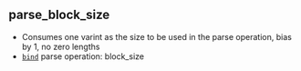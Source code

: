 ## parse_block_size

- Consumes one varint as the size to be used in the parse operation, bias by 1, no zero lengths
- [`bind`](bind.md) parse operation: block_size